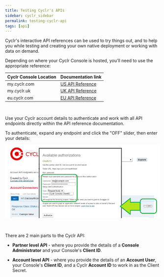 ```yaml
---
title: Testing Cyclr's APIs
sidebar: cyclr_sidebar
permalink: testing-cyclr-api
tags: [api]
---
```


Cyclr's interactive API references can be used to try things out, and to help you while testing and creating your own native deployment or working with data on demand.

Depending on where your Cyclr Console is hosted, you'll need to use the appropriate reference:

Cyclr Console Location | Documentation link
--- | ---
my.cyclr.com | [US API Reference](https://api.cyclr.com/docs/index)
my.cyclr.uk | [UK API Reference](https://api.cyclr.uk/docs/index)
eu.cyclr.com | [EU API Reference](https://api.eu.cyclr.com/docs/index)

<br />

Use your Cyclr account details to authenticate and work with all API endpoints directly within the API reference documentation.


To authenticate, expand any endpoint and click the "OFF" slider, then enter your details:

![](./images/testing-cyclrs-apis-auth.png)

<br />

There are 2 main parts to the Cyclr API:

* **Partner level API** - where you provide the details of a **Console Administrator** and your Console's **Client ID**.

* **Account level API** - where you provide the details of an **Account User**, your Console's **Client ID**, and a Cyclr **Account ID** to work in as the Client Secret.

